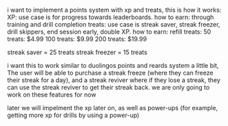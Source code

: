 i want to implement a points system with xp and treats, this is how it works:
XP: use case is for progress towards leaderboards. how to earn: through training and drill completion
treats: use case is streak saver, streak freezer, drill skippers, end session early, double XP. how to earn: refill treats:
50 treats: $4.99
100 treats: $9.99
200 treats: $19.99

streak saver = 25 treats
streak freezer = 15 treats

i want this to work similar to duolingos points and reards system a little bit, The user will be able to purchase a streak freeze (where they can freeze their streak for a day), and a streak reviver where if they lose a streak, they can use the streak reviver to get their streak back. we are only going to work on these features for now

later we will impelment the xp later on, as well as power-ups (for example, getting more xp for drills by using a power-up)